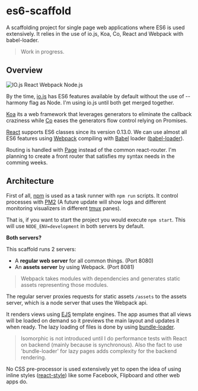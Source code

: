 # es6-scaffold
A scaffolding project for single page web applications where ES6 is used extensively. It relies in the use of io.js, Koa, Co, React and Webpack with babel-loader.

> Work in progress.

## Overview

![IO.js React Webpack Node.js](https://raw.githubusercontent.com/wiki/renemonroy/es6-scaffold/images/logos.png)

By the time, [io.js](https://iojs.org) has ES6 features available by default without the use of --harmony flag as Node. I'm using io.js until both get merged together.

[Koa](koajs.com) its a web framework that leverages generators to eliminate the callback craziness while [Co](https://github.com/tj/co) eases the generators flow control relying on Promises.

[React](https://facebook.github.io/react/) supports ES6 classes since its version 0.13.0. We can use almost all ES6 features using [Webpack](http://webpack.github.io/) compiling with [Babel](https://babeljs.io/) loader ([babel-loader](https://github.com/babel/babel-loader)).

Routing is handled with [Page](https://visionmedia.github.io/page.js/) instead of the common react-router. I'm planning to create a front router that satisfies my syntax needs in the comming weeks.

## Architecture

First of all, [npm](https://www.npmjs.com/) is used as a task runner with `npm run` scripts. It control processes with [PM2](https://github.com/Unitech/pm2) (A future update will show logs and different monitoring visualizers in different [tmux](http://tmux.sourceforge.net/) panes).

That is, if you want to start the project you would execute `npm start`. This will use `NODE_ENV=development` in both servers by default.

**Both servers?**

This scaffold runs 2 servers:
* A **regular web server** for all common things. (Port 8080)
* An **assets server** by using Webpack. (Port 8081)

> Webpack takes modules with dependencies and generates static assets representing those modules.

The regular server proxies requests for static assets `/assets` to the assets server, which is a node server that uses the Webpack api.

It renders views using [EJS](https://github.com/tj/ejs) template engines. The app asumes that all views will be loaded on demand so it previews the main layout and updates it when ready. The lazy loading of files is done by using [bundle-loader](https://github.com/webpack/bundle-loader).

> Isomorphic is not introduced until I do performance tests with React on backend (mainly because is synchronous). Also the fact to use 'bundle-loader' for lazy pages adds complexity for the backend rendering.

No CSS pre-processor is used extensively yet to open the idea of using inline styles ([react-style](https://github.com/js-next/react-style)) like some Facebook, Flipboard and other web apps do.
